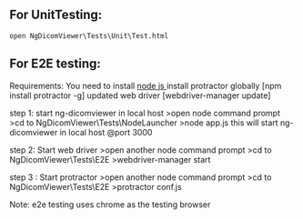 For UnitTesting:
--------------
	open NgDicomViewer\Tests\Unit\Test.html
	
For E2E testing:
----------------

Requirements:
	You need to install <a href="https://nodejs.org/en/">node js </a>
    install protractor globally [npm install protractor -g]
	updated web driver [webdriver-manager update]
	
	
step 1: start ng-dicomviewer in local host 
			>open node command prompt
			>cd to NgDicomViewer\Tests\NodeLauncher
			>node app.js
		this will start ng-dicomviewer in local host @port 3000
		
step 2: Start web driver 
			>open another node command prompt
			>cd to NgDicomViewer\Tests\E2E
			>webdriver-manager start
			
step 3 : Start protractor
			>open another node command prompt
			>cd to NgDicomViewer\Tests\E2E
			>protractor conf.js

Note: e2e testing uses chrome as the testing browser 
